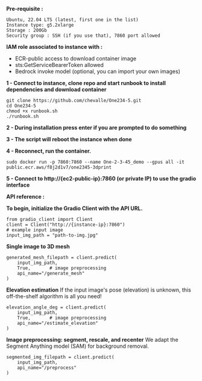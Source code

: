 **Pre-requisite :**

```
Ubuntu, 22.04 LTS (latest, first one in the list)
Instance type: g5.2xlarge
Storage : 200Gb
Security group : SSH (if you use that), 7860 port allowed 
```

**IAM role associated to instance with :**

- ECR-public access to download container image
- sts:GetServiceBearerToken allowed
- Bedrock invoke model (optional, you can import your own images)


**1 - Connect to instance, clone repo and start runbook to install dependencies and download container**

```
git clone https://github.com/chevalle/One234-5.git
cd One234-5
chmod +x runbook.sh
./runbook.sh
```

**2 - During installation press enter if you are prompted to do something**

**3 - The script will reboot the instance when done**

**4 - Reconnect, run the container.**

```
sudo docker run -p 7860:7860 --name One-2-3-45_demo --gpus all -it public.ecr.aws/f8j2d1v7/one2345-3dprint
```

**5 - Connect to http://{ec2-public-ip}:7860 (or private IP) to use the gradio interface**

**API reference :**

**To begin, initialize the Gradio Client with the API URL.**

```
from gradio_client import Client
client = Client("http://{instance-ip}:7860")
# example input image
input_img_path = "path-to-img.jpg"
```

**Single image to 3D mesh**

```
generated_mesh_filepath = client.predict(
	input_img_path,	
	True,		# image preprocessing
	api_name="/generate_mesh"
)
```

**Elevation estimation**
If the input image's pose (elevation) is unknown, this off-the-shelf algorithm is all you need!

```
elevation_angle_deg = client.predict(
	input_img_path,
	True,		# image preprocessing
	api_name="/estimate_elevation"
)
```

**Image preprocessing: segment, rescale, and recenter**
We adapt the Segment Anything model (SAM) for background removal.

```
segmented_img_filepath = client.predict(
	input_img_path,	
	api_name="/preprocess"
)
```
